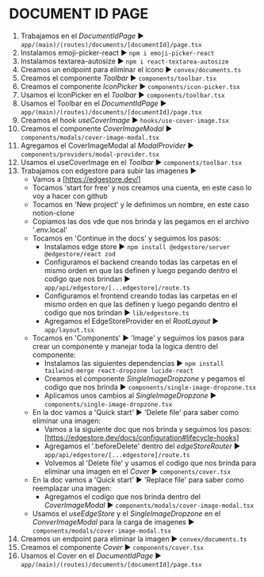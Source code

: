 # DOCUMENT ID PAGE
1. Trabajamos en el *DocumentIdPage* ► `app/(main)/(routes)/documents/[documentId]/page.tsx`
2. Instalamos emoji-picker-react ► `npm i emoji-picker-react`
3. Instalamos textarea-autosize ► `npm i react-textarea-autosize`
4. Creamos un endpoint para eliminar el icono ► `convex/documents.ts`
5. Creamos el componente *Toolbar* ► `components/toolbar.tsx`
6. Creamos el componente *IconPicker* ► `components/icon-picker.tsx`
7. Usamos el IconPicker en el *Toolbar* ► `components/toolbar.tsx`
8. Usamos el Toolbar en el *DocumentIdPage* ► `app/(main)/(routes)/documents/[documentId]/page.tsx`
9. Creamos el hook *useCoverImage* ► `hooks/use-cover-image.tsx`
10. Creamos el componente *CoverImageModal* ► `components/modals/cover-image-modal.tsx`
11. Agregamos el CoverImageModal al *ModalProvider* ► `components/providers/modal-provider.tsx`
12. Usamos el useCoverImage en el *Toolbar* ► `components/toolbar.tsx`
13. Trabajamos con edgestore para subir las imagenes ► 
    - Vamos a [https://edgestore.dev/]
    - Tocamos 'start for free' y nos creamos una cuenta, en este caso lo voy a hacer con github
    - Tocamos en 'New project' y le definimos un nombre, en este caso notion-clone
    - Copiamos las dos vde que nos brinda y las pegamos en el archivo '.env.local'
    - Tocamos en 'Continue in the docs' y seguimos los pasos:
        - Instalamos edge store ► `npm install @edgestore/server @edgestore/react zod`
        - Configuramos el backend creando todas las carpetas en el mismo orden en que las definen y luego pegando dentro el codigo que nos brindan ► `app/api/edgestore/[...edgestore]/route.ts`
        - Configuramos el frontend creando todas las carpetas en el mismo orden en que las definen y luego pegando dentro el codigo que nos brindan ► `lib/edgestore.ts`
        - Agregamos el EdgeStoreProvider en el *RootLayout* ► `app/layout.tsx`
    - Tocamos en 'Components' ► 'Image' y seguimos los pasos para crear un componente y manejar toda la  logica dentro del componente: 
        - Instalamos las siguientes dependencias ► `npm install tailwind-merge react-dropzone lucide-react`
        - Creamos el componente *SingleImageDropzone* y pegamos el codigo que nos brinda ► `components/single-image-dropzone.tsx`
        - Aplicamos unos cambios al *SingleImageDropzone* ► `components/single-image-dropzone.tsx`
    - En la doc vamos a 'Quick start' ► 'Delete file' para saber como eliminar una imagen:
        - Vamos a la siguiente doc que nos brinda y seguimos los pasos: [https://edgestore.dev/docs/configuration#lifecycle-hooks]
        - Agregamos el '.beforeDelete' dentro del *edgeStoreRouter* ► `app/api/edgestore/[...edgestore]/route.ts`
        - Volvemos al 'Delete file' y usamos el codigo que nos brinda para eliminar una imagen en el *Cover* ► `components/cover.tsx`
    - En la doc vamos a 'Quick start' ► 'Replace file' para saber como reemplazar una imagen:
        - Agregamos el codigo que nos brinda dentro del *CoverImageModal* ► `components/modals/cover-image-modal.tsx`
    - Usamos el *useEdgeStore* y el *SingleImageDropzone* en el *ConverImageModal* para la carga de imagenes ► `components/modals/cover-image-modal.tsx`
14. Creamos un endpoint para eliminar la imagen ► `convex/documents.ts`
15. Creamos el componente *Cover* ► `components/cover.tsx`
16. Usamos el Cover en el *DocumentIdPage* ► `app/(main)/(routes)/documents/[documentId]/page.tsx`
    